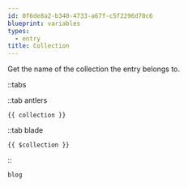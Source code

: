 ```yaml
---
id: 0f6de8a2-b340-4733-a67f-c5f2296d70c6
blueprint: variables
types:
  - entry
title: Collection
---
```

Get the name of the collection the entry belongs to.

::tabs

::tab antlers
```antlers
{{ collection }}
```
::tab blade
```blade
{{ $collection }}
```
::

```html
blog
```
